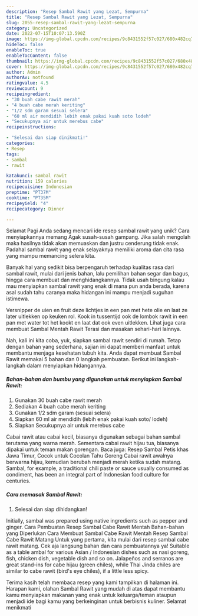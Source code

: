 ```yaml
---
description: "Resep Sambal Rawit yang Lezat, Sempurna"
title: "Resep Sambal Rawit yang Lezat, Sempurna"
slug: 2055-resep-sambal-rawit-yang-lezat-sempurna
category: Uncategorized
date: 2022-07-15T10:07:13.590Z
image: https://img-global.cpcdn.com/recipes/9c8431552f57c027/680x482cq70/sambal-rawit-foto-resep-utama.jpg
hideToc: false
enableToc: true
enableTocContent: false
thumbnail: https://img-global.cpcdn.com/recipes/9c8431552f57c027/680x482cq70/sambal-rawit-foto-resep-utama.jpg
cover: https://img-global.cpcdn.com/recipes/9c8431552f57c027/680x482cq70/sambal-rawit-foto-resep-utama.jpg
author: Admin
authorAv: notfound
ratingvalue: 4.5
reviewcount: 9
recipeingredient:
- "30 buah cabe rawit merah"
- "4 buah cabe merah keriting"
- "1/2 sdm garam sesuai selera"
- "60 ml air mendidih lebih enak pakai kuah soto lodeh"
- "Secukupnya air untuk merebus cabe"
recipeinstructions:

- "Selesai dan siap dinikmati!"
categories:
- Resep
tags:
- sambal
- rawit

katakunci: sambal rawit 
nutrition: 159 calories
recipecuisine: Indonesian
preptime: "PT37M"
cooktime: "PT35M"
recipeyield: "4"
recipecategory: Dinner

---
```



Selamat Pagi Anda sedang mencari ide resep sambal rawit yang unik? Cara menyiapkannya memang Agak susah-susah gampang. Jika salah mengolah maka hasilnya tidak akan memuaskan dan justru cenderung tidak enak. Padahal sambal rawit yang enak selayaknya memiliki aroma dan cita rasa yang mampu memancing selera kita.


Banyak hal yang sedikit bisa berpengaruh terhadap kualitas rasa dari sambal rawit, mulai dari jenis bahan, lalu pemilihan bahan segar dan bagus, hingga cara membuat dan menghidangkannya. Tidak usah bingung kalau mau menyiapkan sambal rawit yang enak di mana pun anda berada, karena asal sudah tahu caranya maka hidangan ini mampu menjadi suguhan istimewa.

Versnipper de uien en fruit deze lichtjes in een pan met hete olie en laat ze later uitlekken op keuken rol. Kook in tussentijd ook de lombok rawit in een pan met water tot het kookt en laat dat ook even uitlekken. Lihat juga cara membuat Sambal Mentah Rawit Terasi dan masakan sehari-hari lainnya.


Nah, kali ini kita coba, yuk, siapkan sambal rawit sendiri di rumah. Tetap dengan bahan yang sederhana, sajian ini dapat memberi manfaat untuk membantu menjaga kesehatan tubuh kita. Anda dapat membuat Sambal Rawit memakai 5 bahan dan 0 langkah pembuatan. Berikut ini langkah-langkah dalam menyiapkan hidangannya.

<!--inarticleads1-->

##### Bahan-bahan dan bumbu yang digunakan untuk menyiapkan Sambal Rawit:

1. Gunakan 30 buah cabe rawit merah
1. Sediakan 4 buah cabe merah keriting
1. Gunakan 1/2 sdm garam (sesuai selera)
1. Siapkan 60 ml air mendidih (lebih enak pakai kuah soto/ lodeh)
1. Siapkan Secukupnya air untuk merebus cabe


Cabai rawit atau cabai kecil, biasanya digunakan sebagai bahan sambal terutama yang warna merah. Sementara cabai rawit hijau tua, biasanya dipakai untuk teman makan gorengan. Baca juga: Resep Sambal Petis khas Jawa Timur, Cocok untuk Cocolan Tahu Goreng Cabai rawit awalnya berwarna hijau, kemudian berubah menjadi merah ketika sudah matang. Sambal, for example, a traditional chili paste or sauce usually consumed as condiment, has been an integral part of Indonesian food culture for centuries. 

<!--inarticleads2-->

##### Cara memasak Sambal Rawit:


1. Selesai dan siap dihidangkan!

Initially, sambal was prepared using native ingredients such as pepper and ginger. Cara Pembuatan Resep Sambal Cabe Rawit Mentah Bahan-bahan yang Diperlukan Cara Membuat Sambal Cabe Rawit Mentah Resep Sambal Cabe Rawit Matang Untuk yang pertama, kita mulai dari resep sambal cabe rawit matang. Cek aja langsung bahan dan cara pembuatannya ya! Suitable as a table ambal for various Asian / Indonesian dishes such as nasi goreng, fish, chicken dish, vegetable dish and so on. Jalapeños and serranos are great stand-ins for cabe hijau (green chiles), while Thai Jinda chiles are similar to cabe rawit (bird&#39;s eye chiles), if a little less spicy. 

Terima kasih telah membaca resep yang kami tampilkan di halaman ini. Harapan kami, olahan Sambal Rawit yang mudah di atas dapat membantu kamu menyiapkan makanan yang enak untuk keluarga/teman ataupun menjadi ide bagi kamu yang berkeinginan untuk berbisnis kuliner. Selamat menikmati
